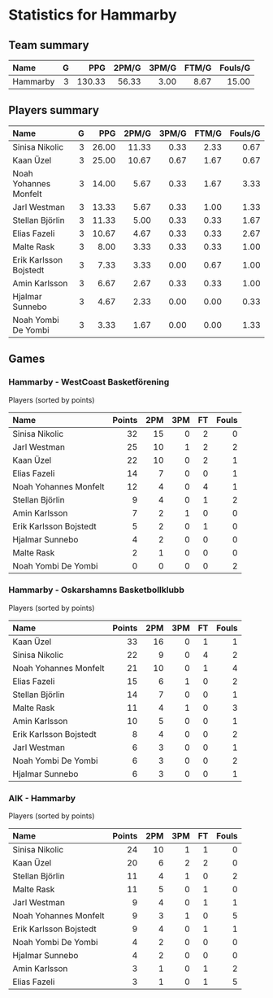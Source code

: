 # Statistics for Hammarby

## Team summary

| Name | G | PPG | 2PM/G | 3PM/G | FTM/G | Fouls/G |
|:-----|--:|----:|------:|------:|------:|--------:|
| Hammarby | 3 | 130.33 | 56.33 | 3.00 | 8.67 | 15.00 |

## Players summary

| Name | G | PPG | 2PM/G | 3PM/G | FTM/G | Fouls/G |
|:-----|--:|----:|------:|------:|------:|--------:|
| Sinisa Nikolic | 3 | 26.00 | 11.33 | 0.33 | 2.33 | 0.67 |
| Kaan Üzel | 3 | 25.00 | 10.67 | 0.67 | 1.67 | 0.67 |
| Noah Yohannes Monfelt | 3 | 14.00 | 5.67 | 0.33 | 1.67 | 3.33 |
| Jarl Westman | 3 | 13.33 | 5.67 | 0.33 | 1.00 | 1.33 |
| Stellan Björlin | 3 | 11.33 | 5.00 | 0.33 | 0.33 | 1.67 |
| Elias Fazeli | 3 | 10.67 | 4.67 | 0.33 | 0.33 | 2.67 |
| Malte Rask | 3 | 8.00 | 3.33 | 0.33 | 0.33 | 1.00 |
| Erik Karlsson Bojstedt | 3 | 7.33 | 3.33 | 0.00 | 0.67 | 1.00 |
| Amin Karlsson | 3 | 6.67 | 2.67 | 0.33 | 0.33 | 1.00 |
| Hjalmar Sunnebo | 3 | 4.67 | 2.33 | 0.00 | 0.00 | 0.33 |
| Noah Yombi De Yombi | 3 | 3.33 | 1.67 | 0.00 | 0.00 | 1.33 |

## Games

### Hammarby - WestCoast Basketförening

Players (sorted by points)

| Name | Points | 2PM | 3PM | FT | Fouls |
|:-----|-------:|----:|----:|---:|------:|
| Sinisa Nikolic | 32 | 15 |  0 |  2 |  0 |
| Jarl Westman | 25 | 10 |  1 |  2 |  2 |
| Kaan Üzel | 22 | 10 |  0 |  2 |  1 |
| Elias Fazeli | 14 |  7 |  0 |  0 |  1 |
| Noah Yohannes Monfelt | 12 |  4 |  0 |  4 |  1 |
| Stellan Björlin |  9 |  4 |  0 |  1 |  2 |
| Amin Karlsson |  7 |  2 |  1 |  0 |  0 |
| Erik Karlsson Bojstedt |  5 |  2 |  0 |  1 |  0 |
| Hjalmar Sunnebo |  4 |  2 |  0 |  0 |  0 |
| Malte Rask |  2 |  1 |  0 |  0 |  0 |
| Noah Yombi De Yombi |  0 |  0 |  0 |  0 |  2 |

### Hammarby - Oskarshamns Basketbollklubb

Players (sorted by points)

| Name | Points | 2PM | 3PM | FT | Fouls |
|:-----|-------:|----:|----:|---:|------:|
| Kaan Üzel | 33 | 16 |  0 |  1 |  1 |
| Sinisa Nikolic | 22 |  9 |  0 |  4 |  2 |
| Noah Yohannes Monfelt | 21 | 10 |  0 |  1 |  4 |
| Elias Fazeli | 15 |  6 |  1 |  0 |  2 |
| Stellan Björlin | 14 |  7 |  0 |  0 |  1 |
| Malte Rask | 11 |  4 |  1 |  0 |  3 |
| Amin Karlsson | 10 |  5 |  0 |  0 |  1 |
| Erik Karlsson Bojstedt |  8 |  4 |  0 |  0 |  2 |
| Jarl Westman |  6 |  3 |  0 |  0 |  1 |
| Noah Yombi De Yombi |  6 |  3 |  0 |  0 |  2 |
| Hjalmar Sunnebo |  6 |  3 |  0 |  0 |  1 |

### AIK - Hammarby

Players (sorted by points)

| Name | Points | 2PM | 3PM | FT | Fouls |
|:-----|-------:|----:|----:|---:|------:|
| Sinisa Nikolic | 24 | 10 |  1 |  1 |  0 |
| Kaan Üzel | 20 |  6 |  2 |  2 |  0 |
| Stellan Björlin | 11 |  4 |  1 |  0 |  2 |
| Malte Rask | 11 |  5 |  0 |  1 |  0 |
| Jarl Westman |  9 |  4 |  0 |  1 |  1 |
| Noah Yohannes Monfelt |  9 |  3 |  1 |  0 |  5 |
| Erik Karlsson Bojstedt |  9 |  4 |  0 |  1 |  1 |
| Noah Yombi De Yombi |  4 |  2 |  0 |  0 |  0 |
| Hjalmar Sunnebo |  4 |  2 |  0 |  0 |  0 |
| Amin Karlsson |  3 |  1 |  0 |  1 |  2 |
| Elias Fazeli |  3 |  1 |  0 |  1 |  5 |

